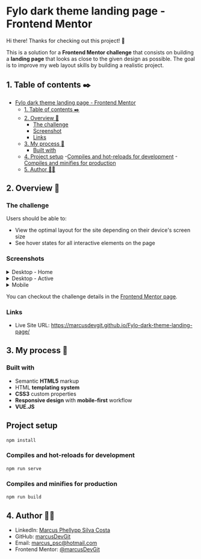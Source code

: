 # Fylo dark theme landing page - Frontend Mentor

Hi there! Thanks for checking out this project! 👋

This is a solution for a **Frontend Mentor challenge** that consists on building a **landing page** that looks as close to the given design as possible. The goal is to improve my web layout skills by building a realistic project.

## 1. Table of contents ✒️

- [Fylo dark theme landing page - Frontend Mentor](#fylo-dark-theme-landing-page---frontend-mentor)
  - [1. Table of contents ✒️](#1-table-of-contents-️)
  - [2. Overview 🎯](#2-overview-)
    - [The challenge](#the-challenge)
    - [Screenshot](#screenshot)
    - [Links](#links)
  - [3. My process 🧩](#3-my-process-)
    - [Built with](#built-with)
  - [4. Project setup](#project-setup-)
    -[Compiles and hot-reloads for development](#compiles-and-hot-reloads-for-development)
    -[Compiles and minifies for production](#compiles-and-minifies-for-production)
  - [5. Author 🙋🏻](#5-author-)

## 2. Overview 🎯

### The challenge

Users should be able to:

- View the optimal layout for the site depending on their device's screen size
- See hover states for all interactive elements on the page

### Screenshots

  <details>
<summary>Desktop - Home</summary>

![Desktop - Home](./src/assets/design/desktop-design.jpg)

</details>

<details>
<summary>Desktop - Active</summary>

![Desktop - Sign-up](./src/assets/design/active-states.jpg)

</details>

<details>
<summary>Mobile</summary>

![Tablet - Home](./src/assets/design/mobile-design.jpg)

</details>

You can checkout the challenge details in the [Frontend Mentor page](https://www.frontendmentor.io/challenges/fylo-dark-theme-landing-page-5ca5f2d21e82137ec91a50fd).

### Links

- Live Site URL: https://marcusdevgit.github.io/Fylo-dark-theme-landing-page/

## 3. My process 🧩

### Built with

- Semantic **HTML5** markup
- HTML **templating system**
- **CSS3** custom properties
- **Responsive design** with **mobile-first** workflow
- **VUE.JS**

## Project setup
```
npm install
```

### Compiles and hot-reloads for development
```
npm run serve
```

### Compiles and minifies for production
```
npm run build
```

## 4. Author 🙋🏻

- LinkedIn: [Marcus Phellypp Silva Costa](https://www.linkedin.com/in/marcus25-dev/)
- GitHub: [marcusDevGit](https://github.com/marcusDevGit)
- Email: marcus_psc@hotmail.com
- Frontend Mentor: [@marcusDevGit](https://www.frontendmentor.io/profile/marcusDevGit)